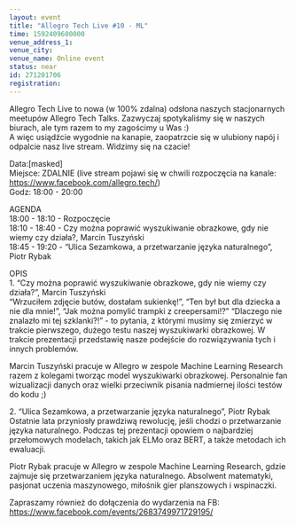 ```yaml
---
layout: event
title: "Allegro Tech Live #10 - ML"
time: 1592409600000
venue_address_1: 
venue_city: 
venue_name: Online event
status: near
id: 271201706
registration: 
---
```


<p>Allegro Tech Live to nowa (w 100% zdalna) odsłona naszych stacjonarnych meetupów Allegro Tech Talks. Zazwyczaj spotykaliśmy się w naszych biurach, ale tym razem to my zagościmy u Was :)<br />A więc usiądźcie wygodnie na kanapie, zaopatrzcie się w ulubiony napój i odpalcie nasz live stream. Widzimy się na czacie!</p>
<p>Data:[masked]<br />Miejsce: ZDALNIE (live stream pojawi się w chwili rozpoczęcia na kanale: <a href="https://www.facebook.com/allegro.tech/" class="linkified">https://www.facebook.com/allegro.tech/</a>)<br />Godz: 18:00 - 20:00</p>
<p>AGENDA<br />18:00 - 18:10 - Rozpoczęcie<br />18:10 - 18:40 - Czy można poprawić wyszukiwanie obrazkowe, gdy nie wiemy czy działa?, Marcin Tuszyński<br />18:45 - 19:20 - “Ulica Sezamkowa, a przetwarzanie języka naturalnego”, Piotr Rybak</p>
<p>OPIS<br />1. “Czy można poprawić wyszukiwanie obrazkowe, gdy nie wiemy czy działa?”, Marcin Tuszyński<br />“Wrzuciłem zdjęcie butów, dostałam sukienkę!”, “Ten był but dla dziecka a nie dla mnie!”, “Jak można pomylić trampki z creepersami!?” “Dlaczego nie znalazło mi tej szklanki?!” - to pytania, z którymi musimy się zmierzyć w trakcie pierwszego, dużego testu naszej wyszukiwarki obrazkowej. W trakcie prezentacji przedstawię nasze podejście do rozwiązywania tych i innych problemów.</p>
<p>Marcin Tuszyński pracuje w Allegro w zespole Machine Learning Research razem z kolegami tworząc model wyszukiwarki obrazkowej. Personalnie fan wizualizacji danych oraz wielki przeciwnik pisania nadmiernej ilości testów do kodu ;)</p>
<p>2. “Ulica Sezamkowa, a przetwarzanie języka naturalnego”, Piotr Rybak<br />Ostatnie lata przyniosły prawdziwą rewolucję, jeśli chodzi o przetwarzanie języka naturalnego. Podczas tej prezentacji opowiem o najbardziej przełomowych modelach, takich jak ELMo oraz BERT, a także metodach ich ewaluacji.</p>
<p>Piotr Rybak pracuje w Allegro w zespole Machine Learning Research, gdzie zajmuje się przetwarzaniem języka naturalnego. Absolwent matematyki, pasjonat uczenia maszynowego, miłośnik gier planszowych i wspinaczki.</p>
<p>Zapraszamy również do dołączenia do wydarzenia na FB:<br /><a href="https://www.facebook.com/events/2683749971729195/" class="linkified">https://www.facebook.com/events/2683749971729195/</a></p>
